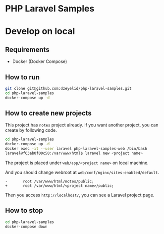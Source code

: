 PHP Laravel Samples
====

Develop on local
====

Requirements
----

- Docker (Docker Compose)

How to run
----

```bash
git clone git@github.com:dzeyelid/php-laravel-samples.git
cd php-laravel-samples
docker-compose up -d
```

How to create new projects
----

This project has `notes` project already. If you want another project, you can create by following code.

```bash
cd php-laravel-samples
docker-compose up -d
docker exec -it --user laravel php-laravel-samples-web /bin/bash
laravel@f63ab0f00c50:/var/www/html$ laravel new <project name>
```

The project is placed under `web/app/<project name>` on local machine.

And you should change webroot at `web/conf/nginx/sites-enabled/default`.

```diff:web/conf/nginx/sites-enabled/default
-       root /var/www/html/notes/public;
+       root /var/www/html/<project name>/public;
```

Then you access `http://localhost/`, you can see a Laravel project page.


How to stop
----

```bash
cd php-laravel-samples
docker-compose down
```